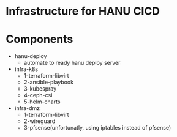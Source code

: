 # Infrastructure for HANU CICD 

# Components
* hanu-deploy
  * automate to ready hanu deploy server
* infra-k8s
  * 1-terraform-libvirt
  * 2-ansible-playbook
  * 3-kubespray
  * 4-ceph-csi
  * 5-helm-charts
* infra-dmz
  * 1-terraform-libvirt
  * 2-wireguard
  * 3-pfsense(unfortunatly, using iptables instead of pfsense)
